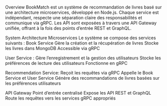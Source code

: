  Overview
BookMatch est un système de recommandation de livres basé sur une architecture microservices, développé en Node.js. Chaque service est indépendant, respecte une séparation claire des responsabilités et communique via gRPC. Les API sont exposées à travers une API Gateway unifiée, offrant à la fois des points d’entrée REST et GraphQL.

 System Architecture
 Microservices
Le système se compose des services suivants :
 Book Service
Gère la création et la récupération de livres
Stocke les livres dans MongoDB
Accessible via gRPC

 User Service : 
 Gère l’enregistrement et la gestion des utilisateurs
Stocke les préférences de lecture des utilisateurs
Fonctionne en gRPC

Recommendation Service:
Reçoit les requêtes via gRPC
Appelle le Book Service et User Service
Génère des recommandations de livres basées sur les préférences utilisateurs

 API Gateway
Point d’entrée centralisé
Expose les API REST et GraphQL
Route les requêtes vers les services gRPC appropriés

